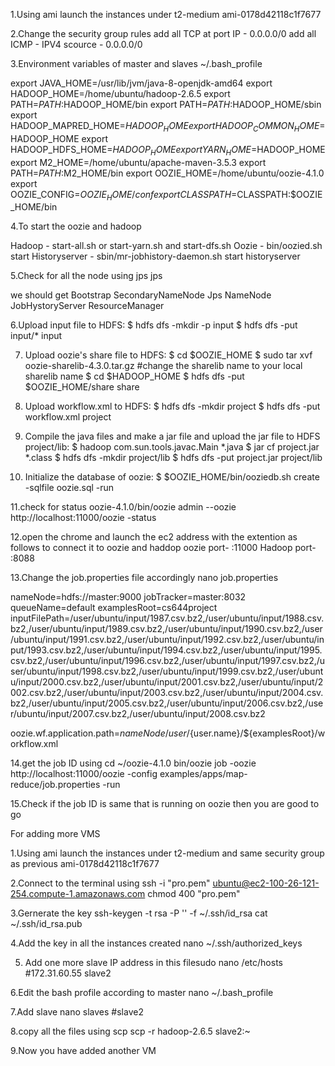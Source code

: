 1.Using ami launch the instances under t2-medium 
ami-0178d42118c1f7677

2.Change the security group rules 
add all TCP at port IP - 0.0.0.0/0
add all ICMP - IPV4 scource - 0.0.0.0/0

3.Environment variables of master and slaves
~/.bash_profile

export JAVA_HOME=/usr/lib/jvm/java-8-openjdk-amd64
export HADOOP_HOME=/home/ubuntu/hadoop-2.6.5
export PATH=$PATH:$HADOOP_HOME/bin
export PATH=$PATH:$HADOOP_HOME/sbin
export HADOOP_MAPRED_HOME=$HADOOP_HOME
export HADOOP_COMMON_HOME=$HADOOP_HOME
export HADOOP_HDFS_HOME=$HADOOP_HOME
export YARN_HOME=$HADOOP_HOME
export M2_HOME=/home/ubuntu/apache-maven-3.5.3
export PATH=$PATH:$M2_HOME/bin
export OOZIE_HOME=/home/ubuntu/oozie-4.1.0
export OOZIE_CONFIG=$OOZIE_HOME/conf
export CLASSPATH=$CLASSPATH:$OOZIE_HOME/bin

4.To start the oozie and hadoop

Hadoop - start-all.sh or start-yarn.sh and start-dfs.sh
Oozie - bin/oozied.sh start
Historyserver - sbin/mr-jobhistory-daemon.sh start historyserver

5.Check for all the node using jps
jps

we should get
Bootstrap 
SecondaryNameNode
Jps
NameNode
JobHystoryServer
ResourceManager

6.Upload input file to HDFS:
$ hdfs dfs -mkdir -p input
$ hdfs dfs -put input/* input

7. Upload oozie's share file to HDFS:
$ cd $OOZIE_HOME
$ sudo tar xvf oozie-sharelib-4.3.0.tar.gz #change the sharelib name to your local sharelib name
$ cd $HADOOP_HOME
$ hdfs dfs -put $OOZIE_HOME/share share

8. Upload workflow.xml to HDFS:
$ hdfs dfs -mkdir project
$ hdfs dfs -put workflow.xml project

9. Compile the java files and make a jar file and upload the jar file to HDFS project/lib:
$ hadoop com.sun.tools.javac.Main *.java
$ jar cf project.jar *.class
$ hdfs dfs -mkdir project/lib
$ hdfs dfs -put project.jar project/lib

10. Initialize the database of oozie:
$ $OOZIE_HOME/bin/ooziedb.sh create -sqlfile oozie.sql -run

11.check for status
oozie-4.1.0/bin/oozie admin --oozie http://localhost:11000/oozie -status

12.open the chrome and launch the ec2 address with the extention as follows to connect it to oozie and haddop 
oozie port- :11000
Hadoop port- :8088

13.Change the job.properties file accordingly
nano job.properties

nameNode=hdfs://master:9000
jobTracker=master:8032
queueName=default
examplesRoot=cs644project
inputFilePath=/user/ubuntu/input/1987.csv.bz2,/user/ubuntu/input/1988.csv.bz2,/user/ubuntu/input/1989.csv.bz2,/user/ubuntu/input/1990.csv.bz2,/user/ubuntu/input/1991.csv.bz2,/user/ubuntu/input/1992.csv.bz2,/user/ubuntu/input/1993.csv.bz2,/user/ubuntu/input/1994.csv.bz2,/user/ubuntu/input/1995.csv.bz2,/user/ubuntu/input/1996.csv.bz2,/user/ubuntu/input/1997.csv.bz2,/user/ubuntu/input/1998.csv.bz2,/user/ubuntu/input/1999.csv.bz2,/user/ubuntu/input/2000.csv.bz2,/user/ubuntu/input/2001.csv.bz2,/user/ubuntu/input/2002.csv.bz2,/user/ubuntu/input/2003.csv.bz2,/user/ubuntu/input/2004.csv.bz2,/user/ubuntu/input/2005.csv.bz2,/user/ubuntu/input/2006.csv.bz2,/user/ubuntu/input/2007.csv.bz2,/user/ubuntu/input/2008.csv.bz2

oozie.wf.application.path=${nameNode}/user/${user.name}/${examplesRoot}/workflow.xml

14.get the job ID using
cd ~/oozie-4.1.0
bin/oozie job -oozie  http://localhost:11000/oozie -config examples/apps/map-reduce/job.properties -run

15.Check if the job ID is same that is running on oozie then you are good to go 

For adding more VMS

1.Using ami launch the instances under t2-medium and same security group as previous
ami-0178d42118c1f7677

2.Connect to the terminal using
ssh -i "pro.pem" ubuntu@ec2-100-26-121-254.compute-1.amazonaws.com
chmod 400 "pro.pem"

3.Gernerate the key 
ssh-keygen -t rsa -P '' -f ~/.ssh/id_rsa
cat ~/.ssh/id_rsa.pub

4.Add the key in all the instances created
nano ~/.ssh/authorized_keys

5. Add one more slave IP address in this filesudo 
nano /etc/hosts #172.31.60.55 slave2

6.Edit the bash profile according to master
nano ~/.bash_profile

7.Add slave
nano slaves #slave2

8.copy all the files using scp
scp -r hadoop-2.6.5 slave2:~

9.Now you have added another VM 




